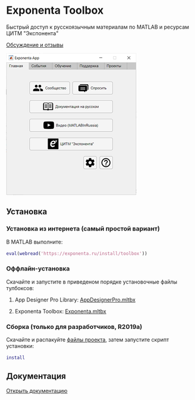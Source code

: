 # Exponenta Toolbox

Быстрый доступ к русскоязычным материалам по MATLAB и ресурсам ЦИТМ "Экспонента"

[Обсуждение и отзывы](https://hub.exponenta.ru/post/exponenta-toolbox-bystryy-dostup-k-russkoyazychnym-materialam562)

![Epxonenta Toolbox screenshot](https://github.com/ETMC-Exponenta/ExponentaToolbox/raw/master/imgs/screenshot1.png)

## Установка

### Установка из интернета (самый простой вариант)

В MATLAB выполните:
```MATLAB
eval(webread('https://exponenta.ru/install/toolbox'))
```

### Оффлайн-установка

Скачайте и запустите в приведеном порядке установочные файлы тулбоксов:

1. App Designer Pro Library: [AppDesignerPro.mltbx](https://roslovets.github.io/ghbin/#roslovets/AppDesignerPro#AppDesignerPro.mltbx)

2. Exponenta Toolbox: [Exponenta.mltbx](https://roslovets.github.io/ghbin/#etmc-exponenta/ExponentaToolbox#Exponenta.mltbx)

### Сборка (только для разработчиков, R2019a)

Скачайте и распакуйте [файлы проекта](https://github.com/ETMC-Exponenta/ExponentaToolbox/archive/master.zip), затем запустите скрипт установки:
```MATLAB
install
```

## Документация

[Открыть документацию](https://github.com/ETMC-Exponenta/ExponentaToolbox/blob/master/doc/GettingStarted.pdf)
